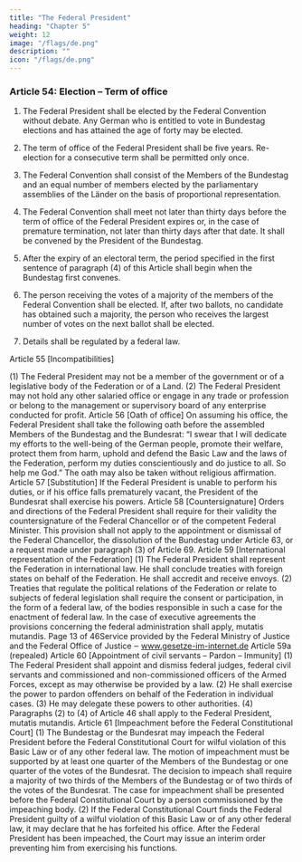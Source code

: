 ```yaml
---
title: "The Federal President"
heading: "Chapter 5"
weight: 12
image: "/flags/de.png"
description: ""
icon: "/flags/de.png"
---
```



### Article 54: Election – Term of office

1. The Federal President shall be elected by the Federal Convention without debate. Any German who is entitled to vote in Bundestag elections and has attained the age of forty may be elected.

2. The term of office of the Federal President shall be five years. Re-election for a consecutive term
shall be permitted only once.

3. The Federal Convention shall consist of the Members of the Bundestag and an equal number of
members elected by the parliamentary assemblies of the Länder on the basis of proportional
representation.

4. The Federal Convention shall meet not later than thirty days before the term of office of the Federal
President expires or, in the case of premature termination, not later than thirty days after that date. It
shall be convened by the President of the Bundestag.

5. After the expiry of an electoral term, the period specified in the first sentence of paragraph (4) of this Article shall begin when the Bundestag first convenes.

6. The person receiving the votes of a majority of the members of the Federal Convention shall be
elected. If, after two ballots, no candidate has obtained such a majority, the person who receives the
largest number of votes on the next ballot shall be elected.

7. Details shall be regulated by a federal law.

Article 55
[Incompatibilities]

(1) The Federal President may not be a member of the government or of a legislative body of the
Federation or of a Land.
(2) The Federal President may not hold any other salaried office or engage in any trade or profession
or belong to the management or supervisory board of any enterprise conducted for profit.
Article 56
[Oath of office]
On assuming his office, the Federal President shall take the following oath before the assembled
Members of the Bundestag and the Bundesrat:
“I swear that I will dedicate my efforts to the well-being of the German people, promote their
welfare, protect them from harm, uphold and defend the Basic Law and the laws of the Federation,
perform my duties conscientiously and do justice to all. So help me God.”
The oath may also be taken without religious affirmation.
Article 57
[Substitution]
If the Federal President is unable to perform his duties, or if his office falls prematurely vacant, the
President of the Bundesrat shall exercise his powers.
Article 58
[Countersignature]
Orders and directions of the Federal President shall require for their validity the countersignature of
the Federal Chancellor or of the competent Federal Minister. This provision shall not apply to the
appointment or dismissal of the Federal Chancellor, the dissolution of the Bundestag under Article 63,
or a request made under paragraph (3) of Article 69.
Article 59
[International representation of the Federation]
(1) The Federal President shall represent the Federation in international law. He shall conclude
treaties with foreign states on behalf of the Federation. He shall accredit and receive envoys.
(2) Treaties that regulate the political relations of the Federation or relate to subjects of federal
legislation shall require the consent or participation, in the form of a federal law, of the bodies
responsible in such a case for the enactment of federal law. In the case of executive agreements the
provisions concerning the federal administration shall apply, mutatis mutandis.
Page 13 of 46Service provided by the Federal Ministry of Justice
and the Federal Office of Justice ‒ www.gesetze-im-internet.de
Article 59a
(repealed)
Article 60
[Appointment of civil servants – Pardon – Immunity]
(1) The Federal President shall appoint and dismiss federal judges, federal civil servants and
commissioned and non-commissioned officers of the Armed Forces, except as may otherwise be
provided by a law.
(2) He shall exercise the power to pardon offenders on behalf of the Federation in individual cases.
(3) He may delegate these powers to other authorities.
(4) Paragraphs (2) to (4) of Article 46 shall apply to the Federal President, mutatis mutandis.
Article 61
[Impeachment before the Federal Constitutional Court]
(1) The Bundestag or the Bundesrat may impeach the Federal President before the Federal
Constitutional Court for wilful violation of this Basic Law or of any other federal law. The motion of
impeachment must be supported by at least one quarter of the Members of the Bundestag or one
quarter of the votes of the Bundesrat. The decision to impeach shall require a majority of two thirds of
the Members of the Bundestag or of two thirds of the votes of the Bundesrat. The case for
impeachment shall be presented before the Federal Constitutional Court by a person commissioned
by the impeaching body.
(2) If the Federal Constitutional Court finds the Federal President guilty of a wilful violation of this
Basic Law or of any other federal law, it may declare that he has forfeited his office. After the Federal
President has been impeached, the Court may issue an interim order preventing him from exercising
his functions.

